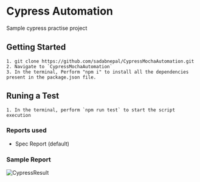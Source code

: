 # Cypress Automation
Sample cypress practise project

## Getting Started
```
1. git clone https://github.com/sadabnepal/CypressMochaAutomation.git
2. Navigate to `CypressMochaAutomation`
3. In the terminal, Perform "npm i" to install all the dependencies present in the package.json file.
```

## Runing a Test
```
1. In the terminal, perform `npm run test` to start the script execution
```

### Reports used
- Spec Report (default)

### Sample Report
![CypressResult](https://user-images.githubusercontent.com/65847528/108173349-07e2d680-7124-11eb-945e-abeb6f7a5103.PNG)
